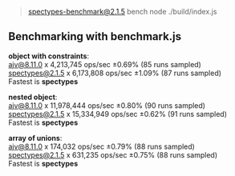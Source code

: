 
> spectypes-benchmark@2.1.5 bench
> node ./build/index.js

## Benchmarking with benchmark.js
<b>object with constraints</b>:</br>
ajv@8.11.0 x 4,213,745 ops/sec ±0.69% (85 runs sampled)</br>
spectypes@2.1.5 x 6,173,808 ops/sec ±1.09% (87 runs sampled)</br>
Fastest is <b>spectypes</b>

<b>nested object</b>:</br>
ajv@8.11.0 x 11,978,444 ops/sec ±0.80% (90 runs sampled)</br>
spectypes@2.1.5 x 15,334,949 ops/sec ±0.62% (91 runs sampled)</br>
Fastest is <b>spectypes</b>

<b>array of unions</b>:</br>
ajv@8.11.0 x 174,032 ops/sec ±0.79% (88 runs sampled)</br>
spectypes@2.1.5 x 631,235 ops/sec ±0.75% (88 runs sampled)</br>
Fastest is <b>spectypes</b>

